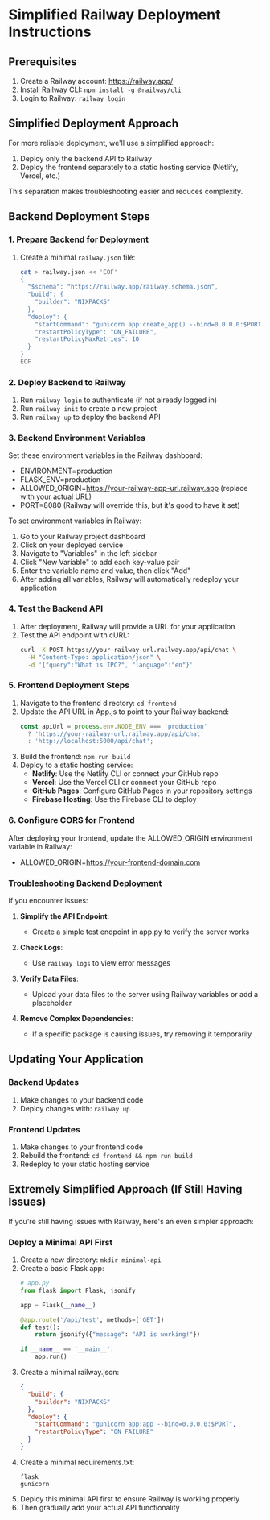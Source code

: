 # Simplified Railway Deployment Instructions

## Prerequisites
1. Create a Railway account: https://railway.app/
2. Install Railway CLI: `npm install -g @railway/cli`
3. Login to Railway: `railway login`

## Simplified Deployment Approach
For more reliable deployment, we'll use a simplified approach:

1. Deploy only the backend API to Railway
2. Deploy the frontend separately to a static hosting service (Netlify, Vercel, etc.)

This separation makes troubleshooting easier and reduces complexity.

## Backend Deployment Steps

### 1. Prepare Backend for Deployment
1. Create a minimal `railway.json` file:
   ```bash
   cat > railway.json << 'EOF'
   {
     "$schema": "https://railway.app/railway.schema.json",
     "build": {
       "builder": "NIXPACKS"
     },
     "deploy": {
       "startCommand": "gunicorn app:create_app() --bind=0.0.0.0:$PORT",
       "restartPolicyType": "ON_FAILURE",
       "restartPolicyMaxRetries": 10
     }
   }
   EOF
   ```

### 2. Deploy Backend to Railway
1. Run `railway login` to authenticate (if not already logged in)
2. Run `railway init` to create a new project
3. Run `railway up` to deploy the backend API

### 3. Backend Environment Variables
Set these environment variables in the Railway dashboard:
- ENVIRONMENT=production
- FLASK_ENV=production
- ALLOWED_ORIGIN=https://your-railway-app-url.railway.app (replace with your actual URL)
- PORT=8080 (Railway will override this, but it's good to have it set)

To set environment variables in Railway:
1. Go to your Railway project dashboard
2. Click on your deployed service
3. Navigate to "Variables" in the left sidebar
4. Click "New Variable" to add each key-value pair
5. Enter the variable name and value, then click "Add"
6. After adding all variables, Railway will automatically redeploy your application

### 4. Test the Backend API
1. After deployment, Railway will provide a URL for your application
2. Test the API endpoint with cURL:
   ```bash
   curl -X POST https://your-railway-url.railway.app/api/chat \
     -H "Content-Type: application/json" \
     -d '{"query":"What is IPC?", "language":"en"}'
   ```

### 5. Frontend Deployment Steps
1. Navigate to the frontend directory: `cd frontend`
2. Update the API URL in App.js to point to your Railway backend:
   ```javascript
   const apiUrl = process.env.NODE_ENV === 'production' 
     ? 'https://your-railway-url.railway.app/api/chat' 
     : 'http://localhost:5000/api/chat';
   ```
3. Build the frontend: `npm run build`
4. Deploy to a static hosting service:
   - **Netlify**: Use the Netlify CLI or connect your GitHub repo
   - **Vercel**: Use the Vercel CLI or connect your GitHub repo
   - **GitHub Pages**: Configure GitHub Pages in your repository settings
   - **Firebase Hosting**: Use the Firebase CLI to deploy

### 6. Configure CORS for Frontend
After deploying your frontend, update the ALLOWED_ORIGIN environment variable in Railway:
- ALLOWED_ORIGIN=https://your-frontend-domain.com

### Troubleshooting Backend Deployment
If you encounter issues:

1. **Simplify the API Endpoint**:
   - Create a simple test endpoint in app.py to verify the server works
   
2. **Check Logs**:
   - Use `railway logs` to view error messages

3. **Verify Data Files**:
   - Upload your data files to the server using Railway variables or add a placeholder

4. **Remove Complex Dependencies**:
   - If a specific package is causing issues, try removing it temporarily

## Updating Your Application

### Backend Updates
1. Make changes to your backend code
2. Deploy changes with: `railway up`

### Frontend Updates
1. Make changes to your frontend code
2. Rebuild the frontend: `cd frontend && npm run build`
3. Redeploy to your static hosting service

## Extremely Simplified Approach (If Still Having Issues)

If you're still having issues with Railway, here's an even simpler approach:

### Deploy a Minimal API First
1. Create a new directory: `mkdir minimal-api`
2. Create a basic Flask app:
   ```python
   # app.py
   from flask import Flask, jsonify
   
   app = Flask(__name__)
   
   @app.route('/api/test', methods=['GET'])
   def test():
       return jsonify({"message": "API is working!"})
   
   if __name__ == '__main__':
       app.run()
   ```
3. Create a minimal railway.json:
   ```json
   {
     "build": {
       "builder": "NIXPACKS"
     },
     "deploy": {
       "startCommand": "gunicorn app:app --bind=0.0.0.0:$PORT",
       "restartPolicyType": "ON_FAILURE"
     }
   }
   ```
4. Create a minimal requirements.txt:
   ```
   flask
   gunicorn
   ```
5. Deploy this minimal API first to ensure Railway is working properly
6. Then gradually add your actual API functionality
